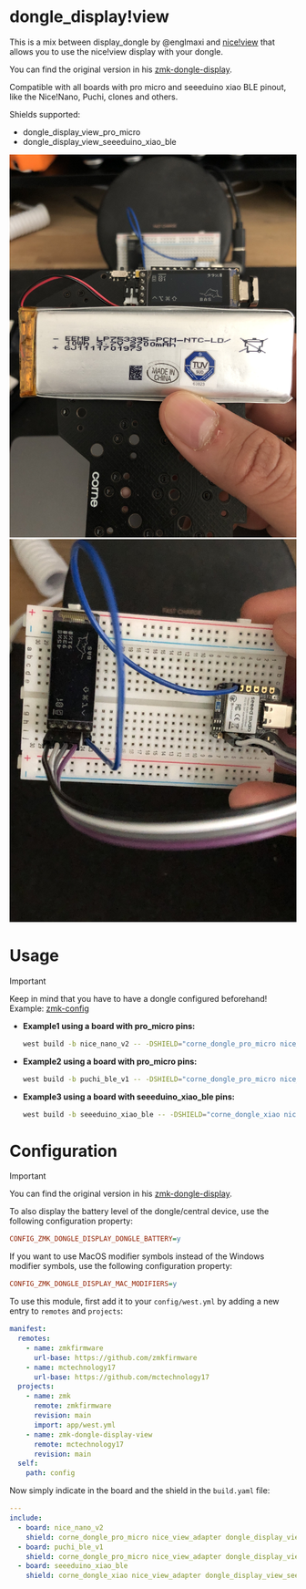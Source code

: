 # dongle_display!view
This is a mix between display_dongle by @englmaxi and
[nice!view](https://nicekeyboards.com/nice-view) that allows you to use the
nice!view display with your dongle.

You can find the original version in his [zmk-dongle-display](https://github.com/englmaxi/zmk-dongle-display).

Compatible with all boards with pro micro and seeeduino xiao BLE pinout, like
the Nice!Nano, Puchi, clones and others.

Shields supported:
- dongle_display_view_pro_micro
- dongle_display_view_seeeduino_xiao_ble

[![dongle_display_view_pro_micro](src/dongle_display_view_pro_micro.JPG)](https://github.com/mctechnology17/zmk-config)
[![dongle_display_view_seeeduino_xiao_ble](src/dongle_display_view_seeeduino_xiao_ble.JPG)](https://github.com/mctechnology17/zmk-config)

# Usage
> [!IMPORTANT]
> Keep in mind that you have to have a dongle configured beforehand! Example: [zmk-config](https://github.com/mctechnology17/zmk-config)

- **Example1 using a board with pro_micro pins:**
  ```bash
  west build -b nice_nano_v2 -- -DSHIELD="corne_dongle_pro_micro nice_view_adapter dongle_display_view_pro_micro"
  ```

- **Example2 using a board with pro_micro pins:**
  ```bash
  west build -b puchi_ble_v1 -- -DSHIELD="corne_dongle_pro_micro nice_view_adapter dongle_display_view_pro_micro"
  ```

- **Example3 using a board with seeeduino_xiao_ble pins:**
  ```bash
  west build -b seeeduino_xiao_ble -- -DSHIELD="corne_dongle_xiao nice_view_adapter dongle_display_view_seeeduino_xiao_ble"
  ```

# Configuration
> [!IMPORTANT]
> You can find the original version in his [zmk-dongle-display](https://github.com/englmaxi/zmk-dongle-display).

To also display the battery level of the dongle/central device, use the following configuration property:

```ini
CONFIG_ZMK_DONGLE_DISPLAY_DONGLE_BATTERY=y
```

If you want to use MacOS modifier symbols instead of the Windows modifier symbols, use the following configuration property:

```ini
CONFIG_ZMK_DONGLE_DISPLAY_MAC_MODIFIERS=y
```

To use this module, first add it to your `config/west.yml` by adding a new
entry to `remotes` and `projects`:

```yaml
manifest:
  remotes:
    - name: zmkfirmware
      url-base: https://github.com/zmkfirmware
    - name: mctechnology17
      url-base: https://github.com/mctechnology17
  projects:
    - name: zmk
      remote: zmkfirmware
      revision: main
      import: app/west.yml
    - name: zmk-dongle-display-view
      remote: mctechnology17
      revision: main
  self:
    path: config
```

Now simply indicate in the board and the shield in the `build.yaml` file:

```yaml
---
include:
  - board: nice_nano_v2
    shield: corne_dongle_pro_micro nice_view_adapter dongle_display_view_pro_micro"
  - board: puchi_ble_v1
    shield: corne_dongle_pro_micro nice_view_adapter dongle_display_view_pro_micro"
  - board: seeeduino_xiao_ble
    shield: corne_dongle_xiao nice_view_adapter dongle_display_view_seeeduino_xiao_ble"
```
